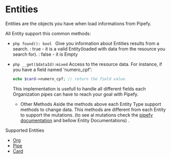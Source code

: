 # Entities

Entities are the objects you have when load informations from Pipefy.

All Entity support this common methods:

- ```php found(): bool ```
  Give you information about Entities results from a search. 
  : true - it is a valid Entity(loaded with data from the resource you search for).
  : false - it is Empty

- ```php __get($dataId):mixed```
  Access to the resource data. For instance, if you have a field named 'numero_cpf':

  ```php
  echo $card->numero_cpf; // return the field value.
  ```

  This implementation is usefull to handle all different fields each Organization pipes can have to reach your goal with Pipefy.

  - Other Methods
    Aside the methods above each Entity Type support methods to change data. This methods are different from each Entity to support the mutations. (to see al mutations check the [pipefy documentation](https://api-docs.pipefy.com/reference/mutations/overview/) and bellow Entity Documentations) .

Supported Entities

- [Org](https://github.com/cliente-digital/pipefy/blob/main/doc/Entity/Org.md)
- [Pipe](https://github.com/cliente-digital/pipefy/blob/main/doc/Entity/Pipe.md)
- [Card](https://github.com/cliente-digital/pipefy/blob/main/doc/Entity/Card.md)

